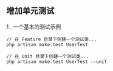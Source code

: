 ## 增加单元测试

1 . 一个基本的测试示例
```
// 在 Feature 目录下创建一个测试类...
php artisan make:test UserTest

// 在 Unit 目录下创建一个测试类...
php artisan make:test UserTest --unit
```

